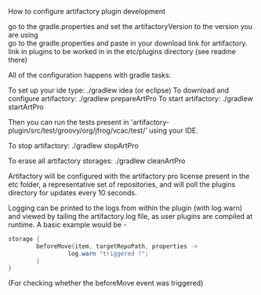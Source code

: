 How to configure artifactory plugin development

go to the gradle.properties and set the artifactoryVersion to the version you are using  
go to the gradle.properties and paste in your download link for artifactory.  
link in plugins to be worked in in the etc/plugins directory (see readme there)

All of the configuration happens with gradle tasks:

To set up your ide type:  ./gradlew idea (or eclipse)
To download and configure artifactory: ./gradlew prepareArtPro
To start artifactory: ./gradlew startArtPro

Then you can run the tests present in 'artifactory-plugin/src/test/groovy/org/jfrog/vcac/test/' using your IDE.

To stop artifactory: ./gradlew stopArtPro

To erase all artifactory storages: ./gradlew cleanArtPro

Artifactory will be configured with the artifactory pro license present in the etc folder,
a representative set of repositories, and will poll the plugins directory for updates every 10 seconds.


Logging can be printed to the logs from within the plugin (with log.warn) and viewed by tailing the artifactory.log file, as user plugins are compiled at runtime. A basic example would be - 

```java
storage {
        beforeMove{item, targetRepoPath, properties ->
                 log.warn "triggered !";
        }
}
```

(For checking whether the beforeMove event was triggered)
